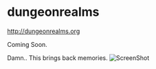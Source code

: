 # dungeonrealms
http://dungeonrealms.org

Coming Soon.


Damn.. This brings back memories.
![ScreenShot](https://i.gyazo.com/202ba41407c2939cd1e7ee2c88106437.png)